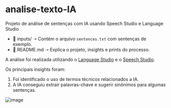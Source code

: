 # analise-texto-IA
Projeto de análise de sentenças com IA usando Speech Studio e Language Studio

- 📁 inputs/ ➝ Contém o arquivo `sentences.txt` com sentenças de exemplo.
- 📄 README.md ➝ Explica o projeto, insights e prints do processo.

A análise foi realizada utilizando o [Language Studio](https://language.cognitive.azure.com/) e o [Speech Studio](https://speech.microsoft.com/). 

Os principais insights foram:
1. Foi identificado o uso de termos técnicos relacionados a IA.
2. A IA conseguiu extrair palavras-chave e sugerir sinônimos para algumas sentenças.

![image](https://github.com/user-attachments/assets/e5e8e210-0ad9-4657-ab0b-eb55ddd02f1e)

